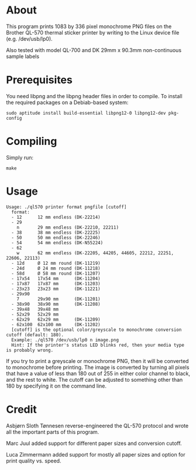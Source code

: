 # About #

This program prints 1083 by 336 pixel monochrome PNG files on the Brother QL-570 thermal sticker printer by writing to the Linux device file (e.g. /dev/usb/lp0).

Also tested with model QL-700 and DK 29mm x 90.3mm non-continuous sample labels

# Prerequisites #

You need libpng and the libpng header files in order to compile. To install the required packages on a Debiab-based system:

```
sudo aptitude install build-essential libpng12-0 libpng12-dev pkg-config
```

# Compiling #

Simply run:

```
make
```

# Usage #

```
Usage: ./ql570 printer format pngfile [cutoff]
  format:
  - 12      12 mm endless (DK-22214)
  - 29
    n       29 mm endless (DK-22210, 22211)
  - 38      38 mm endless (DK-22225)
  - 50      50 mm endless (DK-22246)
  - 54      54 mm endless (DK-N55224)
  - 62
    w       62 mm endless (DK-22205, 44205, 44605, 22212, 22251, 22606, 22113)
  - 12d     Ø 12 mm round (DK-11219)
  - 24d     Ø 24 mm round (DK-11218)
  - 58d     Ø 58 mm round (DK-11207)
  - 17x54   17x54 mm      (DK-11204)
  - 17x87   17x87 mm      (DK-11203)
  - 23x23   23x23 mm      (DK-11221)
  - 29x90
    7       29x90 mm      (DK-11201)
  - 38x90   38x90 mm      (DK-11208)
  - 39x48   39x48 mm
  - 52x29   52x29 mm
  - 62x29   62x29 mm      (DK-11209)
  - 62x100  62x100 mm     (DK-11202)
  [cutoff] is the optional color/greyscale to monochrome conversion cutoff (default: 180).
  Example: ./ql570 /dev/usb/lp0 n image.png
  Hint: If the printer's status LED blinks red, then your media type is probably wrong.
```

If you try to print a greyscale or monochrome PNG, then it will be converted to monochrome before printing. The image is converted by turning all pixels that have a value of less than 180 out of 255 in either color channel to black, and the rest to white. The cutoff can be adjusted to something other than 180 by specifying it on the command line.

# Credit #

Asbjørn Sloth Tønnesen reverse-engineered the QL-570 protocol and wrote all the important parts of this program.

Marc Juul added support for different paper sizes and conversion cutoff.

Luca Zimmermann added support for mostly all paper sizes and option for print quality vs. speed.
